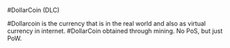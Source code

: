 #DollarCoin (DLC)

#Dollarcoin is the currency that is in the real world and also as virtual currency in internet.
#DollarCoin obtained through mining. No PoS, but just PoW.

